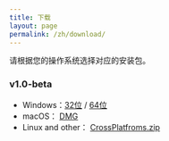 ```yaml
---
title: 下载
layout: page
permalink: /zh/download/
---
```


请根据您的操作系统选择对应的安装包。

### v1.0-beta

* Windows：[32位](https://github.com/xulihang/BasicCAT/releases/download/v1.0-beta/BasicCAT_windows_jre_x86_bundled.exe) / [64位](https://github.com/xulihang/BasicCAT/releases/download/v1.0-beta/BasicCAT_windows_jre_x64_bundled.exe)
* macOS： [DMG](https://github.com/xulihang/BasicCAT/releases/download/v1.0-beta/BasicCAT_mac.dmg)
* Linux and other： [CrossPlatfroms.zip](https://github.com/xulihang/BasicCAT/releases/download/v1.0-beta/BasicCAT_crossplatforms.zip)